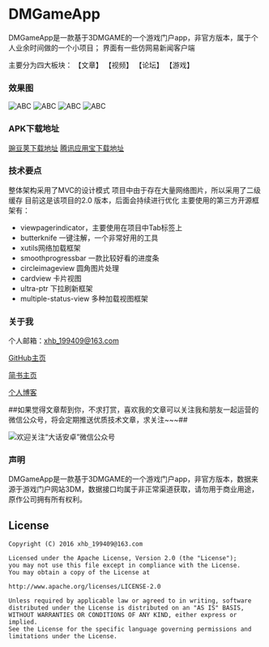 # DMGameApp

  DMGameApp是一款基于3DMGAME的一个游戏门户app，非官方版本，属于个人业余时间做的一个小项目；
  界面有一些仿网易新闻客户端
  
  主要分为四大板块：
  【文章】
  【视频】
  【论坛】
  【游戏】
  
### 效果图
  
   ![ABC](http://img.wdjimg.com/mms/screenshot/a/1a/2bd2c3b0fe829685f3ef7aff81d1e1aa_320_570.jpeg) 
   ![ABC](http://img.wdjimg.com/mms/screenshot/5/38/7149549951f8cb14fd85fce4f0eae385_320_570.jpeg) 
   ![ABC](http://img.wdjimg.com/mms/screenshot/0/94/937e3d55af7c63d59416faa90c064940_320_570.jpeg) 
   ![ABC](http://img.wdjimg.com/mms/screenshot/6/89/2ebfd3ad3a5a7dce7ae75c054786d896_320_570.jpeg) 
  
### APK下载地址
  
  [豌豆荚下载地址](http://www.wandoujia.com/apps/com.stx.xhb.dmgameapp)
  [腾讯应用宝下载地址](http://android.myapp.com/myapp/detail.htm?apkName=com.stx.xhb.dmgameapp)
    
### 技术要点  
  
  整体架构采用了MVC的设计模式
  项目中由于存在大量网络图片，所以采用了二级缓存
  目前这是该项目的2.0 版本，后面会持续进行优化
  主要使用的第三方开源框架有：
  - viewpagerindicator，主要使用在项目中Tab标签上
  - butterknife 一键注解，一个非常好用的工具
  - xutils网络加载框架
  - smoothprogressbar 一款比较好看的进度条
  - circleimageview 圆角图片处理
  - cardview 卡片视图
  - ultra-ptr 下拉刷新框架
  - multiple-status-view 多种加载视图框架
  
### 关于我
  
个人邮箱：xhb_199409@163.com

[GitHub主页](https://github.com/xiaohaibin)

[简书主页](http://www.jianshu.com/users/42aed90cf5af/latest_articles)

[个人博客](http://blog.csdn.net/jxnk25)

##如果觉得文章帮到你，不求打赏，喜欢我的文章可以关注我和朋友一起运营的微信公众号，将会定期推送优质技术文章，求关注~~~##

![欢迎关注“大话安卓”微信公众号](http://upload-images.jianshu.io/upload_images/1956769-2f49dcb0dc5195b6.png?imageMogr2/auto-orient/strip%7CimageView2/2/w/1240)

### 声明

  DMGameApp是一款基于3DMGAME的一个游戏门户app，非官方版本，数据来源于游戏门户网站3DM，数据接口均属于非正常渠道获取，请勿用于商业用途，原作公司拥有所有权利。

License
--
    Copyright (C) 2016 xhb_199409@163.com

    Licensed under the Apache License, Version 2.0 (the "License");
    you may not use this file except in compliance with the License.
    You may obtain a copy of the License at

    http://www.apache.org/licenses/LICENSE-2.0

    Unless required by applicable law or agreed to in writing, software
    distributed under the License is distributed on an "AS IS" BASIS,
    WITHOUT WARRANTIES OR CONDITIONS OF ANY KIND, either express or implied.
    See the License for the specific language governing permissions and
    limitations under the License.
  
  
